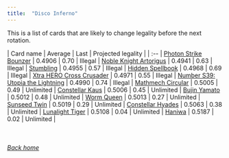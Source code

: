 ```yaml
---
title:  "Disco Inferno"
---
```


This is a list of cards that are likely to change legality before the next rotation.

| Card name | Average | Last | Projected legality |
| :-- |
[Photon Strike Bounzer](https://db.ygoprodeck.com/card/?search=Photon%20Strike%20Bounzer) | 0.4906 | 0.70 | Illegal |
[Noble Knight Artorigus](https://db.ygoprodeck.com/card/?search=Noble%20Knight%20Artorigus) | 0.4941 | 0.63 | Illegal |
[Stumbling](https://db.ygoprodeck.com/card/?search=Stumbling) | 0.4955 | 0.57 | Illegal |
[Hidden Spellbook](https://db.ygoprodeck.com/card/?search=Hidden%20Spellbook) | 0.4968 | 0.69 | Illegal |
[Xtra HERO Cross Crusader](https://db.ygoprodeck.com/card/?search=Xtra%20HERO%20Cross%20Crusader) | 0.4971 | 0.55 | Illegal |
[Number S39: Utopia the Lightning](https://db.ygoprodeck.com/card/?search=Number%20S39:%20Utopia%20the%20Lightning) | 0.4990 | 0.74 | Illegal |
[Mathmech Circular](https://db.ygoprodeck.com/card/?search=Mathmech%20Circular) | 0.5005 | 0.49 | Unlimited |
[Constellar Kaus](https://db.ygoprodeck.com/card/?search=Constellar%20Kaus) | 0.5006 | 0.45 | Unlimited |
[Bujin Yamato](https://db.ygoprodeck.com/card/?search=Bujin%20Yamato) | 0.5012 | 0.48 | Unlimited |
[Worm Queen](https://db.ygoprodeck.com/card/?search=Worm%20Queen) | 0.5013 | 0.27 | Unlimited |
[Sunseed Twin](https://db.ygoprodeck.com/card/?search=Sunseed%20Twin) | 0.5019 | 0.29 | Unlimited |
[Constellar Hyades](https://db.ygoprodeck.com/card/?search=Constellar%20Hyades) | 0.5063 | 0.38 | Unlimited |
[Lunalight Tiger](https://db.ygoprodeck.com/card/?search=Lunalight%20Tiger) | 0.5108 | 0.04 | Unlimited |
[Haniwa](https://db.ygoprodeck.com/card/?search=Haniwa) | 0.5187 | 0.02 | Unlimited |

<br>

###### [Back home](index)